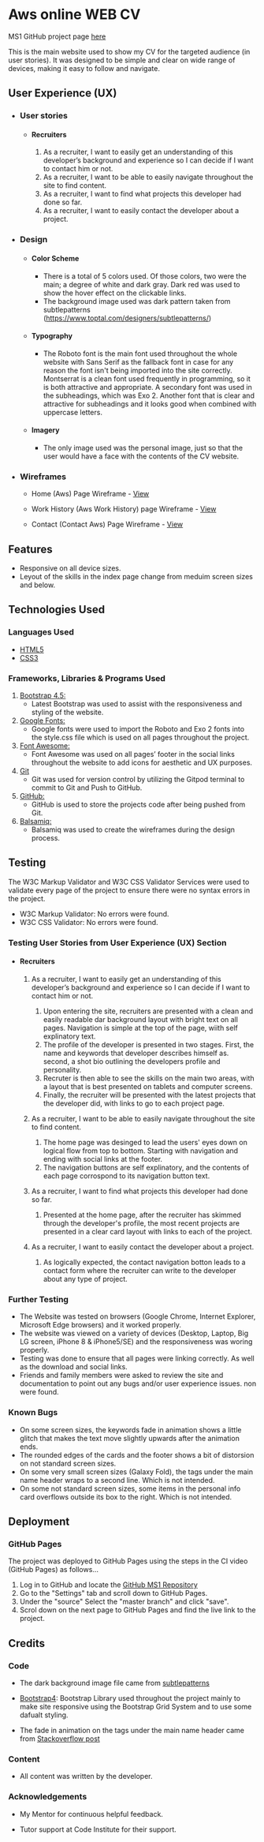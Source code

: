 # Aws online WEB CV

MS1 GitHub project page [here](https://awssg.github.io/MS1/index.html)

This is the main website used to show my CV for the targeted audience (in user stories). It was designed to be simple and clear on wide range of devices, making it easy to follow and navigate.

## User Experience (UX)

-   ### User stories

    -   #### Recruiters

        1. As a recruiter, I want to easily get an understanding of this developer’s background and experience so I can decide if I want to contact him or not.
        2. As a recruiter, I want to be able to easily navigate throughout the site to find content.
        3. As a recruiter, I want to find what projects this developer had done so far.
        4. As a recruiter, I want to easily contact the developer about a project.


-   ### Design
    -   #### Color Scheme
        -   There is a total of 5 colors used. Of those colors, two were the main; a degree of white and dark gray. Dark red was used to show the hover effect on the clickable links.
        -   The background image used was dark pattern taken from subtlepatterns  (https://www.toptal.com/designers/subtlepatterns/)  

    -   #### Typography
        -   The Roboto font is the main font used throughout the whole website with Sans Serif as the fallback font in case for any reason the font isn't being imported into the site correctly. Montserrat is a clean font used frequently in programming, so it is both attractive and appropriate. A secondary font was used in the subheadings, which was Exo 2. Another font that is clear and attractive for subheadings and it looks good when combined with uppercase letters.
    -   #### Imagery
        -   The only image used was the personal image, just so that the user would have a face with the contents of the CV website.

*   ### Wireframes

    -   Home (Aws) Page Wireframe - [View](wireframe/index.png)

    -   Work History (Aws Work History) page Wireframe - [View](wireframe/workhistory.png)

    -   Contact (Contact Aws) Page Wireframe - [View](wireframe/contact.png)

## Features

-   Responsive on all device sizes.
-   Leyout of the skills in the index page change from meduim screen sizes and below.

## Technologies Used

### Languages Used

-   [HTML5](https://en.wikipedia.org/wiki/HTML5)
-   [CSS3](https://en.wikipedia.org/wiki/Cascading_Style_Sheets)

### Frameworks, Libraries & Programs Used

1. [Bootstrap 4.5:](https://getbootstrap.com/docs/4.5/getting-started/introduction/)
    - Latest Bootstrap was used to assist with the responsiveness and styling of the website.
1. [Google Fonts:](https://fonts.google.com/)
    - Google fonts were used to import the Roboto and Exo 2 fonts into the style.css file which is used on all pages throughout the project.
1. [Font Awesome:](https://fontawesome.com/)
    - Font Awesome was used on all pages’ footer in the social links throughout the website to add icons for aesthetic and UX purposes.
1. [Git](https://git-scm.com/)
    - Git was used for version control by utilizing the Gitpod terminal to commit to Git and Push to GitHub.
1. [GitHub:](https://github.com/)
    - GitHub is used to store the projects code after being pushed from Git.
1. [Balsamiq:](https://balsamiq.com/)
    - Balsamiq was used to create the wireframes during the design process.

## Testing

The W3C Markup Validator and W3C CSS Validator Services were used to validate every page of the project to ensure there were no syntax errors in the project.

-   W3C Markup Validator: No errors were found.
-   W3C CSS Validator: No errors were found.

### Testing User Stories from User Experience (UX) Section

-   #### Recruiters

    1. As a recruiter, I want to easily get an understanding of this developer’s background and experience so I can decide if I want to contact him or not.

        1. Upon entering the site, recruiters are presented with a clean and easily readable dar background layout with bright text on all pages. Navigation is simple at the top of the page, wiith self explinatory text.
        2. The profile of the developer is presented in two stages. First, the name and keywords that developer describes himself as. second, a shot bio outlining the developers profile and personality.
        3. Recruter is then able to see the skills on the main two areas, with a layout that is best presented on tablets and computer screens.
        4. Finally, the recruiter will be presented with the latest projects that the developer did, with links to go to each project page.

    2. As a recruiter, I want to be able to easily navigate throughout the site to find content.

        1. The home page was desinged to lead the users' eyes down on logical flow from top to bottom. Starting with navigation and ending with social links at the footer.
        2. The navigation buttons are self explinatory, and the contents of each page corrospond to its navigation button text.

    3. As a recruiter, I want to find what projects this developer had done so far.

        1. Presented at the home page, after the recruiter has skimmed through the developer's profile, the most recent projects are presented in a clear card layout with links to each of the project.

    4. As a recruiter, I want to easily contact the developer about a project.

        1. As logically expected, the contact navigation botton leads to a contact form where the recruiter can write to the developer about any type of project.


### Further Testing

-   The Website was tested on browsers (Google Chrome, Internet Explorer, Microsoft Edge browsers) and it worked properly.
-   The website was viewed on a variety of devices (Desktop, Laptop, Big LG screen, iPhone 8 & iPhone5/SE) and the responsiveness was woring properly.
-   Testing was done to ensure that all pages were linking correctly. As well as the download and social links.
-   Friends and family members were asked to review the site and documentation to point out any bugs and/or user experience issues. non were found.

### Known Bugs

-   On some screen sizes, the keywords fade in animation shows a little glitch that makes the text move slightly upwards after the animation ends.
-   The rounded edges of the cards and the footer shows a bit of distorsion on not standard screen sizes.
-   On some very small screen sizes (Galaxy Fold), the tags under the main name header wraps to a second line. Which is not intended.
-   On some not standard screen sizes, some items in the personal info card overflows outside its box to the right. Which is not intended.

## Deployment

### GitHub Pages

The project was deployed to GitHub Pages using the steps in the CI video (GitHub Pages) as follows...

1. Log in to GitHub and locate the [GitHub MS1 Repository](https://github.com/AwsSG/MS1)
2. Go to the "Settings" tab and scroll down to GitHub Pages.
3. Under the "source" Select the "master branch" and click "save".
4. Scrol down on the next page to GitHub Pages and find the live link to the project.

## Credits

### Code

-   The dark background image file came from [subtlepatterns](https://www.toptal.com/designers/subtlepatterns/)

-   [Bootstrap4](https://getbootstrap.com/docs/4.5/getting-started/introduction/): Bootstrap Library used throughout the project mainly to make site responsive using the Bootstrap Grid System and to use some dafualt styling.

-   The fade in animation on the tags under the main name header came from [Stackoverflow post](https://stackoverflow.com/questions/29846224/css-animation-with-delay-and-opacity)

### Content

-   All content was written by the developer.

### Acknowledgements

-   My Mentor for continuous helpful feedback.

-   Tutor support at Code Institute for their support.
